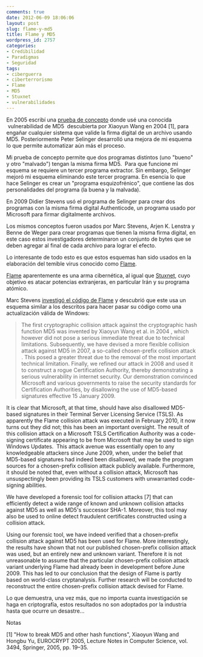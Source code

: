 ```yaml
---
comments: true
date: 2012-06-09 18:06:06
layout: post
slug: flame-y-md5
title: Flame y MD5
wordpress_id: 2757
categories:
- Credibilidad
- Paradigmas
- Seguridad
tags:
- ciberguerra
- ciberterrorismo
- Flame
- MD5
- Stuxnet
- vulnerabilidades
---
```


En 2005 escribí una [prueba de concepto](http://www.codeproject.com/Articles/11643/Exploiting-MD5-collisions-in-C) donde usé una conocida  vulnerabilidad de MD5  descubierta por Xiaoyun Wang en 2004 [1], para engañar cualquier sistema que valide la firma digital de un archivo usando MD5. Posteriormente Peter Selinger desarrolló una mejora de mi esquema lo que permite automatizar aún más el proceso.

Mi prueba de concepto permite que dos programas distintos (uno "bueno" y otro "malvado") tengan la misma firma MD5.  Para que funcione mi esquema se requiere un tercer programa extractor. Sin embargo, Selinger mejoró mi esquema eliminando este tercer programa. En esencia lo que hace Selinger es crear un "programa esquizofrénico", que contiene las dos personalidades del programa (la buena y la malvada).

En 2009 Didier Stevens usó el programa de Selinger para crear dos programas con la misma firma digital Authenticode, un programa usado por Microsoft para firmar digitalmente archivos.

Los mismos conceptos fueron usados por Marc Stevens, Arjen K. Lenstra y Benne de Weger para crear programas que tienen la misma firma digital, en este caso estos investigadores determinaron un conjunto de bytes que se deben agregar al final de cada archivo para lograr el efecto.

Lo interesante de todo esto es que estos esquemas han sido usados en la elaboración del temible virus conocido como [Flame](http://blogs.elpais.com/cronica-negra/2012/06/virus-flame-la-primera-bomba-atomica-de-la-ciberguerra.html).

[Flame](http://es.wikipedia.org/wiki/Flame_(malware)) aparentemente es una arma cibernética, al igual que [Stuxnet](http://es.wikipedia.org/wiki/Stuxnet), cuyo objetivo es atacar potencias extranjeras, en particular Irán y su programa atómico.

Marc Stevens [investigó el código de Flame](http://www.cwi.nl/news/2012/cwi-cryptanalist-discovers-new-cryptographic-attack-variant-in-flame-spy-malware) y descubrió que este usa un esquema similar a los descritos para hacer pasar su código como una actualización válida de Windows:


> The first cryptographic collision attack against the cryptographic hash function MD5 was invented by Xiaoyun Wang et al. in 2004 , which however did not pose a serious immediate threat due to technical limitations. Subsequently, we have devised a more flexible collision attack against MD5 in 2007, a so-called chosen-prefix collision attack . This posed a greater threat due to the removal of the most important technical limitation. Finally, we refined our attack in 2008 and used it to construct a rogue Certification Authority, thereby demonstrating a serious vulnerability in internet security. Our demonstration convinced Microsoft and various governments to raise the security standards for Certification Authorities, by disallowing the use of MD5-based signatures effective 15 January 2009.

It is clear that Microsoft, at that time, should have also disallowed MD5-based signatures in their Terminal Server Licensing Service (TSLS). As apparently the Flame collision attack was executed in February 2010, it now turns out they did not; this has been an important oversight. The result of this collision attack on a Microsoft TSLS Certification Authority was a code-signing certificate appearing to be from Microsoft that may be used to sign Windows Updates.  This attack avenue was essentially open to any knowledgeable attackers since June 2009, when, under the belief that MD5-based signatures had indeed been disallowed, we made the program sources for a chosen-prefix collision attack publicly available. Furthermore, it should be noted that, even without a collision attack, Microsoft has unsuspectingly been providing its TSLS customers with unwarranted code-signing abilities.

We have developed a forensic tool for collision attacks [7] that can efficiently detect a wide range of known and unknown collision attacks against MD5 as well as MD5's successor SHA-1. Moreover, this tool may also be used to online detect fraudulent certificates constructed using a collision attack.

Using our forensic tool, we have indeed verified that a chosen-prefix collision attack against MD5 has been used for Flame. More interestingly, the results have shown that not our published chosen-prefix collision attack was used, but an entirely new and unknown variant. Therefore it is not unreasonable to assume that the particular chosen-prefix collision attack variant underlying Flame had already been in development before June 2009. This has led to our conclusion that the design of Flame is partly based on world-class cryptanalysis. Further research will be conducted to reconstruct the entire chosen-prefix collision attack devised for Flame.




Lo que demuestra, una vez más, que no importa cuanta investigación se haga en criptografía, estos resultados no son adoptados por la industria hasta que ocurre un desastre...

Notas

[1] "How to break MD5 and other hash functions", Xiaoyun Wang and Hongbu Yu,
EUROCRYPT 2005, Lecture Notes in Computer Science, vol. 3494, Springer, 2005, pp. 19–35.
